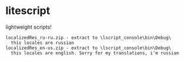 # litescript

lightweight scripts!

    localizedRes_ru-ru.zip - extract to \lscript_console\bin\Debug\
	  this locales are russian
	localizedRes_en-us.zip - extract to \lscript_console\bin\Debug\
	  this locales are english. Sorry for my translations, i'm russian